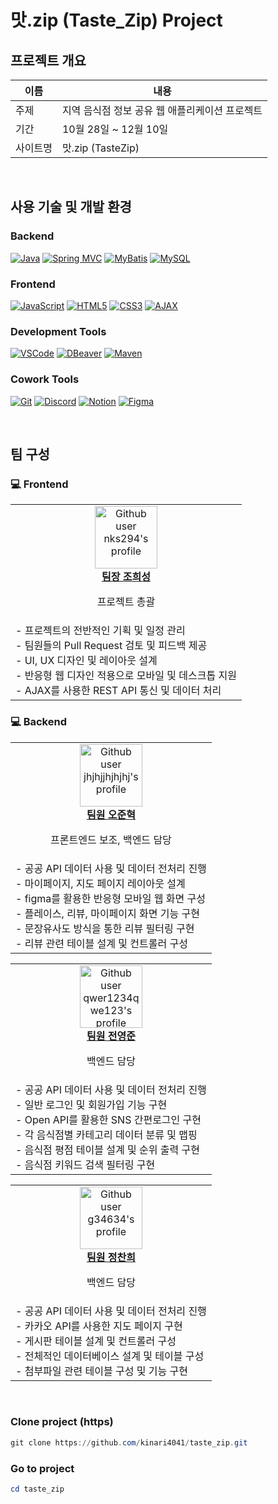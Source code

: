 # 맛.zip (Taste_Zip) Project

## 프로젝트 개요
| 이름   | 내용   |
| --------- | ---------------------------------------- |
| 주제       | 지역 음식점 정보 공유 웹 애플리케이션 프로젝트
| 기간       | 10월 28일 ~ 12월 10일
| 사이트명       | 맛.zip (TasteZip) 

<br>

## 사용 기술 및 개발 환경

### Backend
[![Java](https://img.shields.io/badge/Java-007396?style=for-the-badge&logo=java&logoColor=white)](https://www.java.com/)
[![Spring MVC](https://img.shields.io/badge/Spring_MVC-6DB33F?style=for-the-badge&logo=spring&logoColor=white)](https://spring.io/)
[![MyBatis](https://img.shields.io/badge/MyBatis-000000?style=for-the-badge&logo=mybatis&logoColor=white)](https://mybatis.org/)
[![MySQL](https://img.shields.io/badge/MySQL-4479A1?style=for-the-badge&logo=mysql&logoColor=white)](https://www.mysql.com/)

### Frontend
[![JavaScript](https://img.shields.io/badge/JavaScript-F7DF1E?style=for-the-badge&logo=javascript&logoColor=black)](https://developer.mozilla.org/en-US/docs/Web/JavaScript)
[![HTML5](https://img.shields.io/badge/HTML5-E34F26?style=for-the-badge&logo=html5&logoColor=white)](https://developer.mozilla.org/en-US/docs/Web/HTML)
[![CSS3](https://img.shields.io/badge/CSS3-1572B6?style=for-the-badge&logo=css3&logoColor=white)](https://developer.mozilla.org/en-US/docs/Web/CSS)
[![AJAX](https://img.shields.io/badge/AJAX-2E9FFF?style=for-the-badge)](https://developer.mozilla.org/en-US/docs/Web/Guide/AJAX)

### Development Tools
[![VSCode](https://img.shields.io/badge/VSCode-007ACC?style=for-the-badge&logo=visual-studio-code&logoColor=white)](https://code.visualstudio.com/)
[![DBeaver](https://img.shields.io/badge/DBeaver-372923?style=for-the-badge&logo=dbeaver&logoColor=white)](https://dbeaver.io/)
[![Maven](https://img.shields.io/badge/Maven-C71A36?style=for-the-badge&logo=apache-maven&logoColor=white)](https://maven.apache.org/)

### Cowork Tools
[![Git](https://img.shields.io/badge/Git-F05032?style=for-the-badge&logo=git&logoColor=white)](https://git-scm.com/)
[![Discord](https://img.shields.io/badge/Discord-5865F2?style=for-the-badge&logo=discord&logoColor=white)](https://discord.com/)
[![Notion](https://img.shields.io/badge/Notion-000000?style=for-the-badge&logo=notion&logoColor=white)](https://www.notion.so/)
[![Figma](https://img.shields.io/badge/Figma-F24E1E?style=for-the-badge&logo=figma&logoColor=white)](https://www.figma.com/)

<br>

## 팀 구성
### 💻 Frontend
<table>
  <tr>
    <td align="center">
      <a href="https://github.com/nks294">
        <img src="https://github.com/nks294.png" width="100px;" alt="Github user nks294's profile"/>
        <br />
        <strong>팀장 조희성</strong>
      </a>
        <br />
        <p>프로젝트 총괄</p>
    </td>
  </tr>
  <tr>
    <td align="left">
      - 프로젝트의 전반적인 기획 및 일정 관리 <br />
      - 팀원들의 Pull Request 검토 및 피드백 제공 <br />
      - UI, UX 디자인 및 레이아웃 설계 <br />
      - 반응형 웹 디자인 적용으로 모바일 및 데스크톱 지원 <br />
      - AJAX를 사용한 REST API 통신 및 데이터 처리 <br />
    </td>
  </tr>
</table>

### 💻 Backend
<table>
  <tr>
    <td align="center">
      <a href="https://github.com/jhjhjjhjhjhj">
        <img src="https://github.com/jhjhjjhjhjhj.png" width="100px;" alt="Github user jhjhjjhjhjhj's profile"/>
        <br />
        <strong>팀원 오준혁</strong>
      </a>
        <br />
        <p>프론트엔드 보조, 백엔드 담당</p>
    </td>
  </tr>
  <tr>
    <td align="left">
      - 공공 API 데이터 사용 및 데이터 전처리 진행 <br />
      - 마이페이지, 지도 페이지 레이아웃 설계 <br />
      - figma를 활용한 반응형 모바일 웹 화면 구성 <br />
      - 플레이스, 리뷰, 마이페이지 화면 기능 구현 <br />
      - 문장유사도 방식을 통한 리뷰 필터링 구현 <br />
      - 리뷰 관련 테이블 설계 및 컨트롤러 구성 <br />
    </td>
  </tr>
</table>

<table>
  <tr>
    <td align="center">
      <a href="https://github.com/qwer1234qwe123">
        <img src="https://github.com/qwer1234qwe123.png" width="100px;" alt="Github user qwer1234qwe123's profile"/>
        <br />
        <strong>팀원 전영준</strong>
      </a>
        <br />
        <p>백엔드 담당</p>
    </td>
  </tr>
  <tr>
    <td align="left">
      - 공공 API 데이터 사용 및 데이터 전처리 진행 <br />
      - 일반 로그인 및 회원가입 기능 구현 <br />
      - Open API를 활용한 SNS 간편로그인 구현 <br />
      - 각 음식점별 카테고리 데이터 분류 및 맵핑 <br />
      - 음식점 평점 테이블 설계 및 순위 출력 구현 <br />
      - 음식점 키워드 검색 필터링 구현 <br />
    </td>
  </tr>
</table>

<table>
  <tr>
    <td align="center">
      <a href="https://github.com/g34634">
        <img src="https://github.com/g34634.png" width="100px;" alt="Github user g34634's profile"/>
        <br />
        <strong>팀원 정찬희</strong>
      </a>
        <br />
        <p>백엔드 담당</p>
    </td>
  <tr>
  <tr>
    <td align="left">
      - 공공 API 데이터 사용 및 데이터 전처리 진행 <br />
      - 카카오 API를 사용한 지도 페이지 구현 <br />
      - 게시판 테이블 설계 및 컨트롤러 구성 <br />
      - 전체적인 데이터베이스 설계 및 테이블 구성 <br />
      - 첨부파일 관련 테이블 구성 및 기능 구현 <br />
    </td>
  </tr>
</table>

<br>

### Clone project (https)
```powershell
git clone https://github.com/kinari4041/taste_zip.git
```
### Go to project
```powershell
cd taste_zip
```
